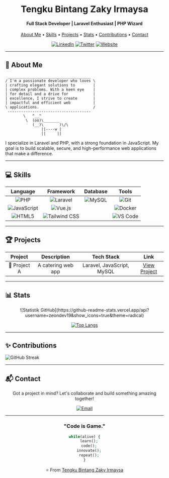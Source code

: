 <h1 align="center">Tengku Bintang Zaky Irmaysa</h1>

<h4 align="center">Full Stack Developer | Laravel Enthusiast | PHP Wizard</h4>

<p align="center">
  <a href="#-about-me">About Me</a> •
  <a href="#-skills">Skills</a> •
  <a href="#-projects">Projects</a> •
  <a href="#-stats">Stats</a> •
  <a href="#-contributions">Contributions</a> •
  <a href="#-contact">Contact</a>
</p>

<div align="center">

[![LinkedIn](https://img.shields.io/badge/-LinkedIn-0077B5?style=for-the-badge&logo=Linkedin&logoColor=white)](https://www.linkedin.com/in/tengku-bintang-zaky-irmaysa/)
[![Twitter](https://img.shields.io/badge/-Twitter-1DA1F2?style=for-the-badge&logo=Twitter&logoColor=white)](https://twitter.com/yourusername)
[![Website](https://img.shields.io/badge/-Website-FF7139?style=for-the-badge&logo=Firefox-Browser&logoColor=white)](https://yourwebsite.com)

</div>

---

## 🚀 About Me

```
 _____________________________________
/ I'm a passionate developer who loves \
| crafting elegant solutions to        |
| complex problems. With a keen eye    |
| for detail and a drive for           |
| excellence, I strive to create       |
| impactful and efficient web          |
\ applications.                        /
 -------------------------------------
        \   ^__^
         \  (oo)\_______
            (__)\       )\/\
                ||----w |
                ||     ||
```

I specialize in Laravel and PHP, with a strong foundation in JavaScript. My goal is to build scalable, secure, and high-performance web applications that make a difference.

---

## 💻 Skills

<div align="center">

| Language | Framework | Database | Tools |
|:--------:|:---------:|:--------:|:-----:|
| ![PHP](https://img.shields.io/badge/-PHP-777BB4?style=flat-square&logo=php&logoColor=white) | ![Laravel](https://img.shields.io/badge/-Laravel-FF2D20?style=flat-square&logo=laravel&logoColor=white) | ![MySQL](https://img.shields.io/badge/-MySQL-4479A1?style=flat-square&logo=mysql&logoColor=white) | ![Git](https://img.shields.io/badge/-Git-F05032?style=flat-square&logo=git&logoColor=white) |
| ![JavaScript](https://img.shields.io/badge/-JavaScript-F7DF1E?style=flat-square&logo=javascript&logoColor=black) | ![Vue.js](https://img.shields.io/badge/-Vue.js-4FC08D?style=flat-square&logo=vue.js&logoColor=white) | | ![Docker](https://img.shields.io/badge/-Docker-2496ED?style=flat-square&logo=docker&logoColor=white) |
| ![HTML5](https://img.shields.io/badge/-HTML5-E34F26?style=flat-square&logo=html5&logoColor=white) | ![Tailwind CSS](https://img.shields.io/badge/-Tailwind_CSS-38B2AC?style=flat-square&logo=tailwind-css&logoColor=white) | | ![VS Code](https://img.shields.io/badge/-VS_Code-007ACC?style=flat-square&logo=visual-studio-code&logoColor=white) |

</div>

---

## 🏆 Projects

<div align="center">

| Project | Description | Tech Stack | Link |
|:-------:|:-----------:|:----------:|:----:|
| 🚀 Project A | A catering web app | Laravel, JavaScript, MySQL | [View Project](https://github.com/yourusername/project-a) |

</div>

---

## 📊 Stats

<div align="center">
![Statistik GitHub](https://github-readme-stats.vercel.app/api?username=zeondev19&show_icons=true&theme=radical)


[![Top Langs](https://github-readme-stats.vercel.app/api/top-langs/?username=zeondev19&layout=compact&theme=tokyonight)](https://github.com/anuraghazra/github-readme-stats)
</div>

---

## ✨ Contributions
![GitHub Streak](https://github-readme-streak-stats.herokuapp.com/?user=zeondev19&theme=tokyonight)

---

## 📬 Contact

<div align="center">

Got a project in mind? Let's collaborate and build something amazing together!

[![Email](https://img.shields.io/badge/-Email-D14836?style=for-the-badge&logo=gmail&logoColor=white)](mailto:zeondev19@gmail.com)

</div>

---

<div align="center">

### "Code is Game."

```php
while(alive) {
    learn();
    code();
    innovate();
    repeat();
}
```


⭐️ From [Tengku Bintang Zaky Irmaysa](https://github.com/zeondev19)

</div>
